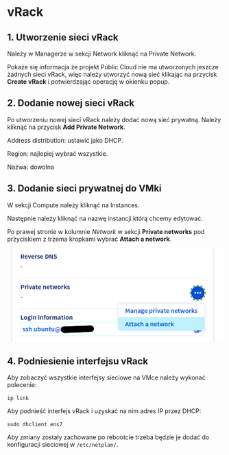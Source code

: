 # vRack

## 1. Utworzenie sieci vRack

Należy w Managerze w sekcji Network kliknąć na Private Network.

Pokaże się informacja że projekt Public Cloud nie ma utworzonych jeszcze żadnych sieci vRack, więc należy utworzyć nową sieć klikając na przycisk **Create vRack** i potwierdzając operację w okienku popup.

## 2. Dodanie nowej sieci vRack

Po utworzeniu nowej sieci vRack należy dodać nową sieć prywatną. Należy kliknąć na przycisk **Add Private Network**.

Address distribution: ustawić jako DHCP.

Region: najlepiej wybrać wszystkie.

Nazwa: dowolna

## 3. Dodanie sieci prywatnej do VMki

W sekcji Compute należy kliknąć na Instances.

Następnie należy kliknąć na nazwę instancji którą chcemy edytować.

Po prawej stronie w kolumnie *Network* w sekcji **Private networks** pod przyciskiem z trzema kropkami wybrać **Attach a network**.

![add private network](img/add_private_network.png)

## 4. Podniesienie interfejsu vRack

Aby zobaczyć wszystkie interfejsy sieciowe na VMce należy wykonać polecenie:

```
ip link
```

Aby podnieść interfejs vRack i uzyskać na nim adres IP przez DHCP:

```
sudo dhclient ens7
```

Aby zmiany zostały zachowane po rebootcie trzeba będzie je dodać do konfiguracji sieciowej w `/etc/netplan/`.